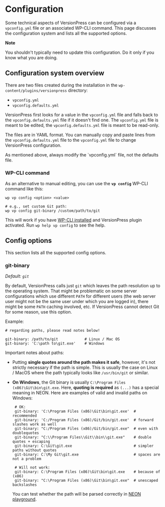 # Configuration

Some technical aspects of VersionPress can be configured via a `vpconfig.yml` file or an associated WP-CLI command. This page discusses the configuration system and lists all the supported options.

<div class="important">
  <strong>Note</strong>
  <p>You shouldn't typically need to update this configuration. Do it only if you know what you are doing.</p>
</div>


## Configuration system overview

There are two files created during the installation in the `wp-content/plugins/versionpress` directory:

 - `vpconfig.yml`
 - `vpconfig.defaults.yml`

VersionPress first looks for a value in the `vpconfig.yml` file and falls back to the `vpconfig.defaults.yml` file if it doesn't find one. The `vpconfig.yml` file is meant to be edited, the `vpconfig.defaults.yml` file is meant to be read-only.

The files are in YAML format. You can manually copy and paste lines from the `vpconfig.defaults.yml` file to the `vpconfig.yml` file to change VersionPress configuration.

<div class="note">
  <p>As mentioned above, always modify the `vpconfig.yml` file, not the defaults file.</p>
</div>


### WP-CLI command

As an alternative to manual editing, you can use the **`vp config`** WP-CLI command like this:

    wp vp config <option> <value>
    
    # e.g., set custom Git path:
    wp vp config git-binary /custom/path/to/git

This will work if you have [WP-CLI installed](https://github.com/wp-cli/wp-cli/wiki/Alternative-Install-Methods) and VersionPress plugin activated. Run `wp help vp config` to see the help.


## Config options

This section lists all the supported config options.

### git-binary

*Default: `git`*

By default, VersionPress calls just `git` which leaves the path resolution up to the operating system. That might be problematic on some server configurations which use different `PATH` for different users (the web server user might not be the same user under which you are logged in), there might be some `PATH` caching involved, etc. If VersionPress cannot detect Git for some reason, use this option.

Example:

    # regarding paths, please read notes below!
    
    git-binary: /path/to/git            # Linux / Mac OS
    git-binary: 'C:\path to\git.exe'    # Windows


Important notes about paths:

 - Putting **single quotes around the path makes it safe**, however, it's not strictly necessary if the path is simple. This is usually the case on Linux / MacOS where the path typically looks like `/usr/bin/git` or similar.
 - **On Windows**, the Git binary is usually `C:\Program Files (x86)\Git\bin\git.exe`. Here, **quoting is required** as `(...)` has a special meaning in NEON. Here are examples of valid and invalid paths on Windows:


        # OK:
        git-binary: 'C:\Program Files (x86)\Git\bin\git.exe'  # recommended
        git-binary: 'C:/Program Files (x86)/Git/bin/git.exe'  # forward slashes work as well
        git-binary: "C:/Program Files (x86)/Git/bin/git.exe"  # even with doublequotes
        git-binary: "C:\\Program Files\\Git\\bin\\git.exe"    # double quotes + escaping
        git-binary: C:\Git\git.exe                            # simpler paths without quotes
        git-binary: C:\My Git\git.exe                         # spaces are not a problem
    
        # Will not work:
        git-binary: C:\Program Files (x86)\Git\bin\git.exe    # because of (x86)
        git-binary: "C:\Program Files (x86)\Git\bin\git.exe"  # unescaped backslashes


    You can test whether the path will be parsed correctly in [NEON playground](http://ne-on.org/).
